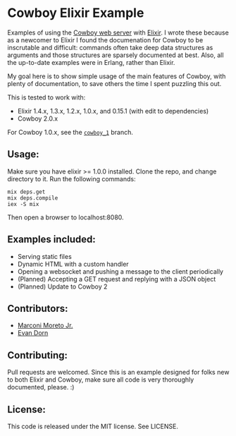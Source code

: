 Cowboy Elixir Example
===================

Examples of using the [Cowboy web server](http://ninenines.eu/docs/) with [Elixir](http://elixir-lang.org/).  I wrote these because as a newcomer to Elixir I  found the documenation for Cowboy to be inscrutable and difficult: commands often take deep data structures as arguments and those structures are sparsely documented at best.  Also, all the up-to-date examples were in Erlang, rather than Elixir.

My goal here is to show simple usage of the main features of Cowboy, with plenty of documentation, to save others the time I spent puzzling this out.

This is tested to work with:
* Elixir 1.4.x, 1.3.x, 1.2.x, 1.0.x, and  0.15.1 (with edit to dependencies)
* Cowboy 2.0.x

For Cowboy 1.0.x, see the [`cowboy_1`](https://github.com/IdahoEv/cowboy-elixir-example/tree/cowboy_1) branch.

Usage:
------------------

Make sure you have elixir >= 1.0.0 installed.  Clone the repo, and change directory to it.  Run the following commands:

    mix deps.get
    mix deps.compile
    iex -S mix

Then open a browser to localhost:8080.

Examples included:
------------------

* Serving static files
* Dynamic HTML with a custom handler
* Opening a websocket and pushing a message to the client periodically
* (Planned) Accepting a GET request and replying with a JSON object
* (Planned) Update to Cowboy 2

Contributors:
-------------

* [Marconi Moreto Jr.](https://github.com/marconi)
* [Evan Dorn](https://github.com/idahoev)

Contributing:
-------------

Pull requests are welcomed.  Since this is an example designed for folks new to both Elixir and Cowboy,
make sure all code is very thoroughly documented, please. :)

License:
--------

This code is released under the MIT license.  See LICENSE.
